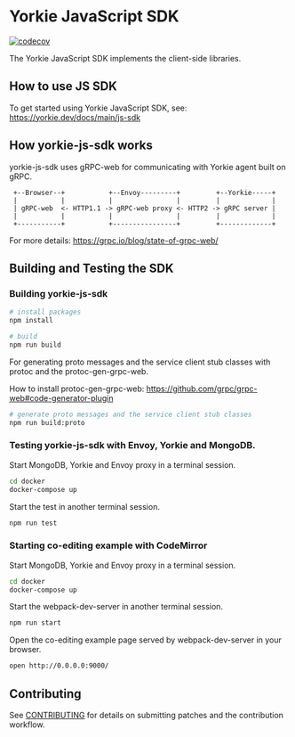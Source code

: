 # Yorkie JavaScript SDK

[![codecov](https://codecov.io/gh/yorkie-team/yorkie-js-sdk/branch/main/graph/badge.svg)](https://codecov.io/gh/yorkie-team/yorkie-js-sdk)

The Yorkie JavaScript SDK implements the client-side libraries.

## How to use JS SDK

To get started using Yorkie JavaScript SDK, see: https://yorkie.dev/docs/main/js-sdk

## How yorkie-js-sdk works

yorkie-js-sdk uses gRPC-web for communicating with Yorkie agent built on gRPC.

```
 +--Browser--+           +--Envoy---------+         +--Yorkie-----+
 |           |           |                |         |             |
 | gRPC-web  <- HTTP1.1 -> gRPC-web proxy <- HTTP2 -> gRPC server |
 |           |           |                |         |             |
 +-----------+           +----------------+         +-------------+
```

For more details: https://grpc.io/blog/state-of-grpc-web/

## Building and Testing the SDK

### Building yorkie-js-sdk

```bash
# install packages
npm install

# build
npm run build
```

For generating proto messages and the service client stub classes with protoc and the protoc-gen-grpc-web.

How to install protoc-gen-grpc-web: https://github.com/grpc/grpc-web#code-generator-plugin

```bash
# generate proto messages and the service client stub classes
npm run build:proto
```

### Testing yorkie-js-sdk with Envoy, Yorkie and MongoDB.

Start MongoDB, Yorkie and Envoy proxy in a terminal session.

```bash
cd docker
docker-compose up
```

Start the test in another terminal session.

```bash
npm run test
```

### Starting co-editing example with CodeMirror

Start MongoDB, Yorkie and Envoy proxy in a terminal session.

```bash
cd docker
docker-compose up
```

Start the webpack-dev-server in another terminal session.

```bash
npm run start
```

Open the co-editing example page served by webpack-dev-server in your browser.

```bash
open http://0.0.0.0:9000/
```

## Contributing

See [CONTRIBUTING](CONTRIBUTING.md) for details on submitting patches and the contribution workflow.
